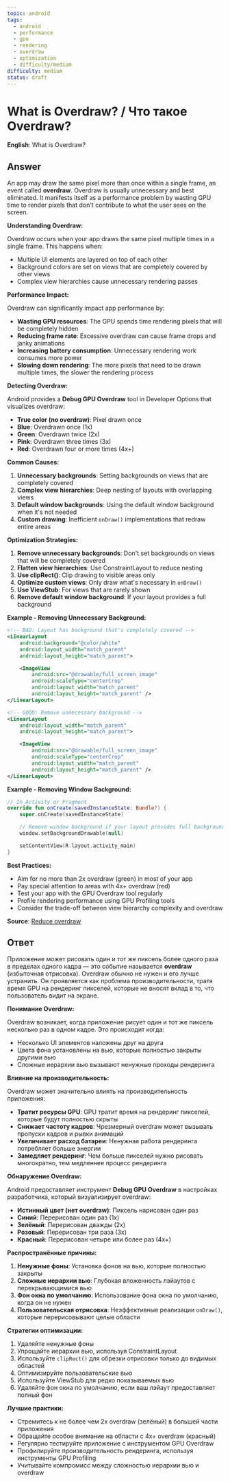 ```yaml
---
topic: android
tags:
  - android
  - performance
  - gpu
  - rendering
  - overdraw
  - optimization
  - difficulty/medium
difficulty: medium
status: draft
---
```


# What is Overdraw? / Что такое Overdraw?

**English**: What is Overdraw?

## Answer

An app may draw the same pixel more than once within a single frame, an event called **overdraw**. Overdraw is usually unnecessary and best eliminated. It manifests itself as a performance problem by wasting GPU time to render pixels that don't contribute to what the user sees on the screen.

**Understanding Overdraw:**

Overdraw occurs when your app draws the same pixel multiple times in a single frame. This happens when:
- Multiple UI elements are layered on top of each other
- Background colors are set on views that are completely covered by other views
- Complex view hierarchies cause unnecessary rendering passes

**Performance Impact:**

Overdraw can significantly impact app performance by:
- **Wasting GPU resources**: The GPU spends time rendering pixels that will be completely hidden
- **Reducing frame rate**: Excessive overdraw can cause frame drops and janky animations
- **Increasing battery consumption**: Unnecessary rendering work consumes more power
- **Slowing down rendering**: The more pixels that need to be drawn multiple times, the slower the rendering process

**Detecting Overdraw:**

Android provides a **Debug GPU Overdraw** tool in Developer Options that visualizes overdraw:
- **True color (no overdraw)**: Pixel drawn once
- **Blue**: Overdrawn once (1x)
- **Green**: Overdrawn twice (2x)
- **Pink**: Overdrawn three times (3x)
- **Red**: Overdrawn four or more times (4x+)

**Common Causes:**

1. **Unnecessary backgrounds**: Setting backgrounds on views that are completely covered
2. **Complex view hierarchies**: Deep nesting of layouts with overlapping views
3. **Default window backgrounds**: Using the default window background when it's not needed
4. **Custom drawing**: Inefficient `onDraw()` implementations that redraw entire areas

**Optimization Strategies:**

1. **Remove unnecessary backgrounds**: Don't set backgrounds on views that will be completely covered
2. **Flatten view hierarchies**: Use ConstraintLayout to reduce nesting
3. **Use clipRect()**: Clip drawing to visible areas only
4. **Optimize custom views**: Only draw what's necessary in `onDraw()`
5. **Use ViewStub**: For views that are rarely shown
6. **Remove default window background**: If your layout provides a full background

**Example - Removing Unnecessary Background:**

```xml
<!-- BAD: Layout has background that's completely covered -->
<LinearLayout
    android:background="@color/white"
    android:layout_width="match_parent"
    android:layout_height="match_parent">

    <ImageView
        android:src="@drawable/full_screen_image"
        android:scaleType="centerCrop"
        android:layout_width="match_parent"
        android:layout_height="match_parent" />
</LinearLayout>

<!-- GOOD: Remove unnecessary background -->
<LinearLayout
    android:layout_width="match_parent"
    android:layout_height="match_parent">

    <ImageView
        android:src="@drawable/full_screen_image"
        android:scaleType="centerCrop"
        android:layout_width="match_parent"
        android:layout_height="match_parent" />
</LinearLayout>
```

**Example - Removing Window Background:**

```kotlin
// In Activity or Fragment
override fun onCreate(savedInstanceState: Bundle?) {
    super.onCreate(savedInstanceState)

    // Remove window background if your layout provides full background
    window.setBackgroundDrawable(null)

    setContentView(R.layout.activity_main)
}
```

**Best Practices:**

- Aim for no more than 2x overdraw (green) in most of your app
- Pay special attention to areas with 4x+ overdraw (red)
- Test your app with the GPU Overdraw tool regularly
- Profile rendering performance using GPU Profiling tools
- Consider the trade-off between view hierarchy complexity and overdraw

**Source**: [Reduce overdraw](https://developer.android.com/topic/performance/rendering/overdraw)

## Ответ

Приложение может рисовать один и тот же пиксель более одного раза в пределах одного кадра — это событие называется **overdraw** (избыточная отрисовка). Overdraw обычно не нужен и его лучше устранить. Он проявляется как проблема производительности, тратя время GPU на рендеринг пикселей, которые не вносят вклад в то, что пользователь видит на экране.

**Понимание Overdraw:**

Overdraw возникает, когда приложение рисует один и тот же пиксель несколько раз в одном кадре. Это происходит когда:
- Несколько UI элементов наложены друг на друга
- Цвета фона установлены на вью, которые полностью закрыты другими вью
- Сложные иерархии вью вызывают ненужные проходы рендеринга

**Влияние на производительность:**

Overdraw может значительно влиять на производительность приложения:
- **Тратит ресурсы GPU**: GPU тратит время на рендеринг пикселей, которые будут полностью скрыты
- **Снижает частоту кадров**: Чрезмерный overdraw может вызывать пропуски кадров и рывки анимаций
- **Увеличивает расход батареи**: Ненужная работа рендеринга потребляет больше энергии
- **Замедляет рендеринг**: Чем больше пикселей нужно рисовать многократно, тем медленнее процесс рендеринга

**Обнаружение Overdraw:**

Android предоставляет инструмент **Debug GPU Overdraw** в настройках разработчика, который визуализирует overdraw:
- **Истинный цвет (нет overdraw)**: Пиксель нарисован один раз
- **Синий**: Перерисован один раз (1x)
- **Зелёный**: Перерисован дважды (2x)
- **Розовый**: Перерисован три раза (3x)
- **Красный**: Перерисован четыре или более раз (4x+)

**Распространённые причины:**

1. **Ненужные фоны**: Установка фонов на вью, которые полностью закрыты
2. **Сложные иерархии вью**: Глубокая вложенность лэйаутов с перекрывающимися вью
3. **Фон окна по умолчанию**: Использование фона окна по умолчанию, когда он не нужен
4. **Пользовательская отрисовка**: Неэффективные реализации `onDraw()`, которые перерисовывают целые области

**Стратегии оптимизации:**

1. Удаляйте ненужные фоны
2. Упрощайте иерархии вью, используя ConstraintLayout
3. Используйте `clipRect()` для обрезки отрисовки только до видимых областей
4. Оптимизируйте пользовательские вью
5. Используйте ViewStub для редко показываемых вью
6. Удаляйте фон окна по умолчанию, если ваш лэйаут предоставляет полный фон

**Лучшие практики:**

- Стремитесь к не более чем 2x overdraw (зелёный) в большей части приложения
- Обращайте особое внимание на области с 4x+ overdraw (красный)
- Регулярно тестируйте приложение с инструментом GPU Overdraw
- Профилируйте производительность рендеринга, используя инструменты GPU Profiling
- Учитывайте компромисс между сложностью иерархии вью и overdraw
